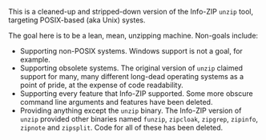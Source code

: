
This is a cleaned-up and stripped-down version of the Info-ZIP `unzip`
tool, targeting POSIX-based (aka Unix) systes.

The goal here is to be a lean, mean, unzipping machine. Non-goals include:

* Supporting non-POSIX systems. Windows support is not a goal, for example.
* Supporting obsolete systems. The original version of `unzip` claimed
support for many, many different long-dead operating systems as a point of
pride, at the expense of code readability.
* Supporting every feature that Info-ZIP supported. Some more obscure
command line arguments and features have been deleted.
* Providing anything except the `unzip` binary. The Info-ZIP version of
`unzip` provided other binaries named `funzip`, `zipcloak`, `zipgrep`,
`zipinfo`, `zipnote` and `zipsplit`. Code for all of these has been
deleted.

